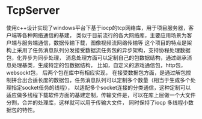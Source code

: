 # TcpServer
使用c++设计实现了windows平台下基于iocp的tcp网络库，用于项目服务器，客户端等各种网络通信的基建，
类似于目前流行的各大网络库，主要应用场景为客户端与服务端通信，数据传输下载，图像视频流网络传输等 
这个项目的特点是架构上采用了任务消息队列分发接受数据流任务包的异步架构，支持协程处理数据包，化异步为同步处理，
消息处理方面可以定制自己的包数据结构，通过继承消息处理基类，生成特定的包数据结构， 比如，自定义的游戏通信包，http包， websockt包，
后两个包在库中有相应实现， 在接受数据包方面，是通过解包控制拼合出合适长度的数据包，任务消息队列可以定制多个数量（相当于生成多个处理指定socket任务的线程），
以适配多个socket连接的分类通信，这种定制可以适应做多线程下载软件方面的基建定制，传输文件是，可以在库上层做一个大文件分割，合并的处理库，这样就可以用于传输大文件， 
同时保持了iocp 多线程小数据包的特性。

